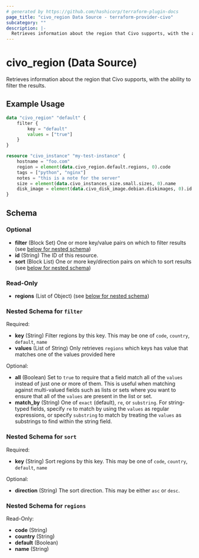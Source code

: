 ```yaml
---
# generated by https://github.com/hashicorp/terraform-plugin-docs
page_title: "civo_region Data Source - terraform-provider-civo"
subcategory: ""
description: |-
  Retrieves information about the region that Civo supports, with the ability to filter the results.
---
```


# civo_region (Data Source)

Retrieves information about the region that Civo supports, with the ability to filter the results.

## Example Usage

```terraform
data "civo_region" "default" {
    filter {
        key = "default"
        values = ["true"]
    }
}

resource "civo_instance" "my-test-instance" {
    hostname = "foo.com"
    region = element(data.civo_region.default.regions, 0).code
    tags = ["python", "nginx"]
    notes = "this is a note for the server"
    size = element(data.civo_instances_size.small.sizes, 0).name
    disk_image = element(data.civo_disk_image.debian.diskimages, 0).id
}
```

<!-- schema generated by tfplugindocs -->
## Schema

### Optional

- **filter** (Block Set) One or more key/value pairs on which to filter results (see [below for nested schema](#nestedblock--filter))
- **id** (String) The ID of this resource.
- **sort** (Block List) One or more key/direction pairs on which to sort results (see [below for nested schema](#nestedblock--sort))

### Read-Only

- **regions** (List of Object) (see [below for nested schema](#nestedatt--regions))

<a id="nestedblock--filter"></a>
### Nested Schema for `filter`

Required:

- **key** (String) Filter regions by this key. This may be one of `code`, `country`, `default`, `name`
- **values** (List of String) Only retrieves `regions` which keys has value that matches one of the values provided here

Optional:

- **all** (Boolean) Set to `true` to require that a field match all of the `values` instead of just one or more of them. This is useful when matching against multi-valued fields such as lists or sets where you want to ensure that all of the `values` are present in the list or set.
- **match_by** (String) One of `exact` (default), `re`, or `substring`. For string-typed fields, specify `re` to match by using the `values` as regular expressions, or specify `substring` to match by treating the `values` as substrings to find within the string field.


<a id="nestedblock--sort"></a>
### Nested Schema for `sort`

Required:

- **key** (String) Sort regions by this key. This may be one of `code`, `country`, `default`, `name`

Optional:

- **direction** (String) The sort direction. This may be either `asc` or `desc`.


<a id="nestedatt--regions"></a>
### Nested Schema for `regions`

Read-Only:

- **code** (String)
- **country** (String)
- **default** (Boolean)
- **name** (String)


